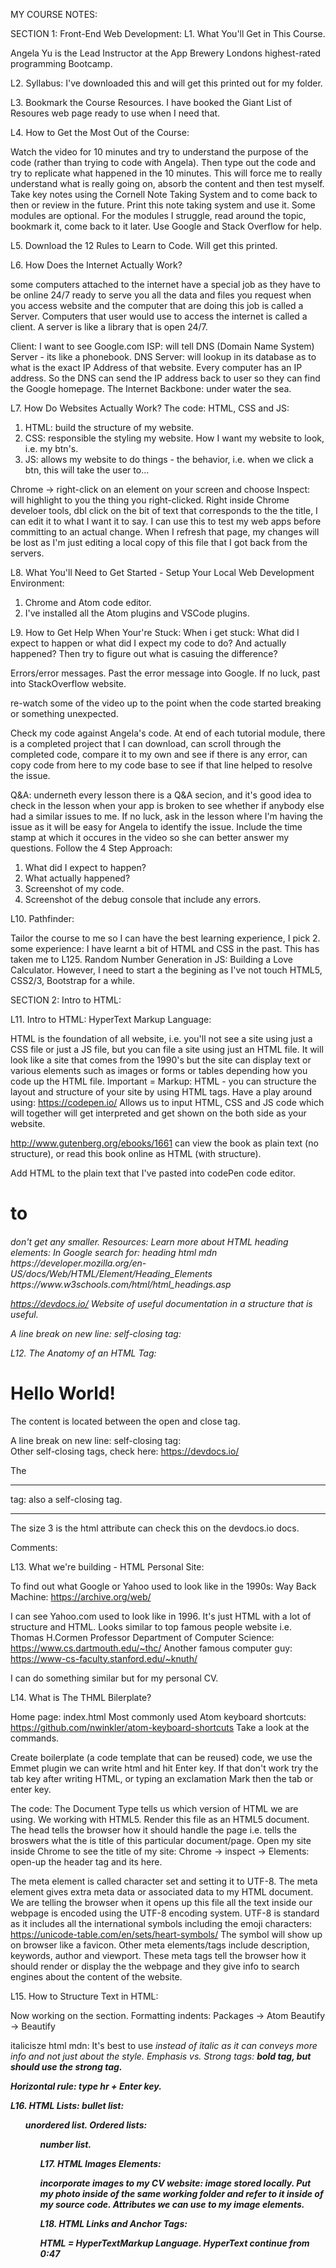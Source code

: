 MY COURSE NOTES:

SECTION 1: Front-End Web Development:
L1. What You'll Get in This Course.

Angela Yu is the Lead Instructor at the App Brewery Londons highest-rated programming Bootcamp.

L2. Syllabus:
I've downloaded this and will get this printed out for my folder.

L3. Bookmark the Course Resources.
I have booked the Giant List of Resoures web page ready to use when I need that.

L4. How to Get the Most Out of the Course:

Watch the video for 10 minutes and try to understand the purpose of the code (rather than trying to code with Angela). Then type out the code and try to replicate what happened in the 10 minutes. This will force me to really understand what is really going on, absorb the content and then test myself. Take key notes using the Cornell Note Taking System and to come back to then or review in the future. Print this note taking system and use it. Some modules are optional. For the modules I struggle, read around the topic, bookmark it, come back to it later. Use Google and Stack Overflow
for help.

L5. Download the 12 Rules to Learn to Code.
Will get this printed.

L6. How Does the Internet Actually Work?

some computers attached to the internet have a special job as they have to be online 24/7 ready to serve you all the data and files you request
when you access website and the computer that are doing this job is called a Server. Computers that user would use to access the internet is called
a client. A server is like a library that is open 24/7.

Client: I want to see Google.com
ISP: will tell DNS (Domain Name System) Server - its like a phonebook.
DNS Server: will lookup in its database as to what is the exact IP Address of that website.
Every computer has an IP address. So the DNS can send the IP address back to user so they can find the Google homepage.
The Internet Backbone: under water the sea.

L7. How Do Websites Actually Work?
The code: HTML, CSS and JS:
1. HTML: build the structure of my website.
2. CSS: responsible the styling my website. How I want my website to look, i.e. my btn's.
3. JS: allows my website to do things - the behavior, i.e. when we click a btn, this will take the user to...

Chrome -> right-click on an element on your screen and choose Inspect: will highlight to you the thing you right-clicked.
Right inside Chrome develoer tools, dbl click on the bit of text that corresponds to the the title, I can edit it to what I want it to say.
I can use this to test my web apps before committing to an actual change. When I refresh that page, my changes will be lost as I'm just editing
a local copy of this file that I got back from the servers.

L8. What You'll Need to Get Started - Setup Your Local Web Development Environment:
1. Chrome and Atom code editor.
2. I've installed all the Atom plugins and VSCode plugins.

L9. How to Get Help When Your're Stuck:
When i get stuck:
What did I expect to happen or what did I expect my code to do? And actually happened?
Then try to figure out what is casuing the difference?

Errors/error messages. Past the error message into Google. If no luck, past into StackOverflow website.

re-watch some of the video up to the point when the code started breaking or something unexpected.

Check my code against Angela's code. At end of each tutorial module, there is a completed project that I can download, can scroll through the completed code, compare it to my own and see if there is any error, can copy code from here to my code base to see if that line helped to resolve
the issue.

Q&A: underneth every lesson there is a Q&A secion, and it's good idea to check in the lesson when your app is broken to see  whether if anybody
else had a similar issues to me. If no luck, ask in the lesson where I'm having the issue as it will be easy for Angela to identify the issue.
Include the time stamp at which it occures in the video so she can better answer my questions. Follow the 4 Step Approach:

1. What did I expect to happen?
2. What actually happened?
3. Screenshot of my code.
4. Screenshot of the debug console that include any errors.


L10. Pathfinder:

Tailor the course to me so I can have the best learning experience, I pick
2. some experience: I have learnt a bit of HTML and CSS in the past. This has taken me to L125. Random Number Generation in JS: Building a Love Calculator. However, I need to start a the begining as I've not touch HTML5, CSS2/3, Bootstrap for a while.


SECTION 2: Intro to HTML:

L11. Intro to HTML:
HyperText Markup Language:

HTML is the foundation of all website, i.e. you'll not see a site using just a CSS file or just a JS file, but you can file a site using just
an HTML file. It will look like a site that comes from the 1990's but the site can display text or various elements such as images or forms or
tables depending how you code up the HTML file.
Important = Markup: HTML - you can structure the layout and structure of your site by using HTML tags. Have a play around using:
https://codepen.io/
Allows us to input HTML, CSS and JS code which will together will get interpreted and get shown on the both side as your website.

http://www.gutenberg.org/ebooks/1661
can view the book as plain text (no structure), or read this book online as HTML (with structure).

Add HTML to the plain text that I've pasted into codePen code editor.
<h1> to <h6> don't get any smaller.
Resources:
Learn more about HTML heading elements:
In Google search for: heading html mdn
https://developer.mozilla.org/en-US/docs/Web/HTML/Element/Heading_Elements
https://www.w3schools.com/html/html_headings.asp

https://devdocs.io/
Website of useful documentation in a structure that is useful.

A line break on new line: self-closing tag: <br>

L12. The Anatomy of an HTML Tag:

<h1>Hello World!</h1>
The content is located between the open and close tag.

A line break on new line: self-closing tag: <br>
Other self-closing tags, check here: https://devdocs.io/

The <hr> tag: also a self-closing tag.
<hr size="3" noshade>
The size 3 is the html attribute can check this on the devdocs.io docs.

Comments:
<!--
A comment: anything inside of here will not get interpeted

 -->

 L13. What we're building - HTML Personal Site:

 To find out what Google or Yahoo used to look like in the 1990s: Way Back Machine:
 https://archive.org/web/

 I can see Yahoo.com used to look like in 1996. It's just HTML with a lot of structure and HTML.
Looks similar to top famous people website i.e. Thomas H.Cormen Professor Department of Computer Science:
https://www.cs.dartmouth.edu/~thc/
Another famous computer guy:
https://www-cs-faculty.stanford.edu/~knuth/

I can do something similar but for my personal CV.

L14. What is The THML Bilerplate?

Home page: index.html
Most commonly used Atom keyboard shortcuts:
https://github.com/nwinkler/atom-keyboard-shortcuts
Take a look at the commands.

Create boilerplate (a code template that can be reused) code, we use the Emmet plugin we can write html and hit Enter key. If that don't work try the tab key after writing HTML,
or typing an exclamation Mark then the tab or enter key.

The code:
The Document Type tells us which version of HTML we are using. We working with HTML5. Render this file as an HTML5 document.
The head tells the browser how it should handle the page i.e. tells the broswers what the is title of this particular document/page.
Open my site inside Chrome to see the title of my site: Chrome -> inspect -> Elements: open-up the header tag and its here.

The meta element is called character set and setting it to UTF-8. The meta element gives extra meta data or associated data to my HTML document.
We are telling the browser when it opens up this file all the text inside our webpage is encoded using the UTF-8 encoding system.
UTF-8 is standard as it includes all the international symbols including the emoji characters: https://unicode-table.com/en/sets/heart-symbols/
The symbol will show up on browser like a favicon.
Other meta elements/tags include description, keywords, author and viewport. These meta tags tell the browser how it should render or display the
the webpage and they give info to search engines about the content of the website.

L15. How to Structure Text in HTML:

Now working on the <body> section.
Formatting indents: Packages -> Atom Beautify -> Beautify

italicisze html mdn:
It's best to use <em> instead of <i> italic as it can conveys more info and not just about the style.
Emphasis vs. Strong tags:
<b> bold tag, but should use the <strong> strong tag.

Horizontal rule: type hr + Enter key.

L16. HTML Lists:
bullet list: <ul> unordered list.
Ordered lists: <ol> number list.

L17. HTML Images Elements:

incorporate images to my CV website:
image stored locally. Put my photo inside of the same working folder and refer to it inside of my source code.
Attributes we can use to my image elements.

L18. HTML Links and Anchor Tags:

HTML = HyperTextMarkup Language.
HyperText
continue from 0:47
